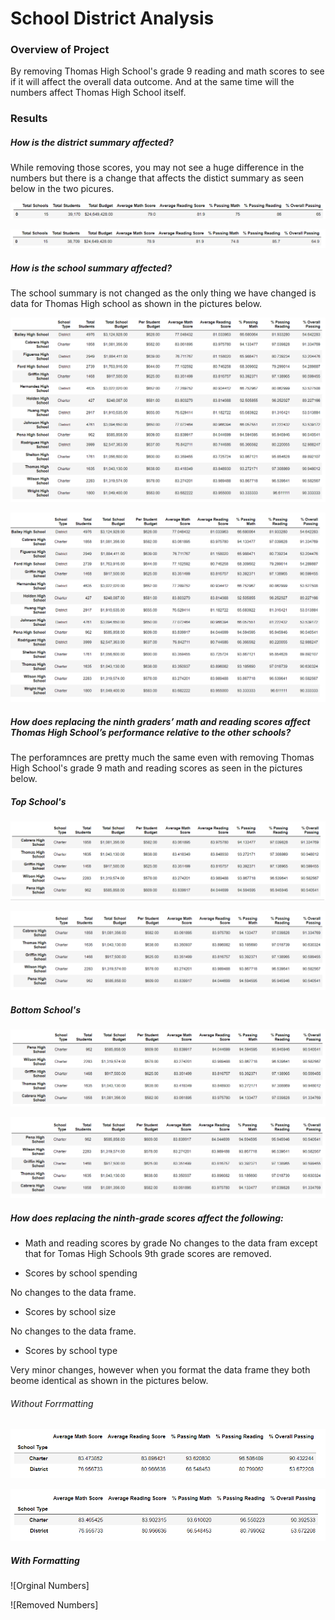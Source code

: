 # School District Analysis

### Overview of Project

By removing Thomas High School's grade 9 reading and math scores to see if it will affect the overall data outcome. And at the same time will the numbers affect Thomas High School itself.

### Results

##### How is the district summary affected?
While removing those scores, you may not see a huge difference in the numbers but there is a change that affects the distict summary as seen below in the two picures.

![Orginal Numbers](https://github.com/Cooofy/School_District_Analysis/blob/main/District%20Summary%20-%20Module%20Picture.png)

![Removed Numbers](https://github.com/Cooofy/School_District_Analysis/blob/main/District%20Summary%20-%20Challenge%20Picture.png)

##### How is the school summary affected?
The school summary is not changed as the only thing we have changed is data for Thomas High school as shown in the pictures below.

![Orginal Numbers](https://github.com/Cooofy/School_District_Analysis/blob/main/School%20Summary%20-%20Module%20Picture.PNG)

![Removed Numbers](https://github.com/Cooofy/School_District_Analysis/blob/main/School%20Summary%20-%20Challenge%20Picture.PNG)

##### How does replacing the ninth graders’ math and reading scores affect Thomas High School’s performance relative to the other schools?
The perforamnces are pretty much the same even with removing Thomas High School's grade 9 math and reading scores as seen in the pictures below.

##### Top School's
![Orginal Numbers](https://github.com/Cooofy/School_District_Analysis/blob/main/Top%20School%20Summary%20-%20Module%20Picture.PNG)

![Removed Numbers](https://github.com/Cooofy/School_District_Analysis/blob/main/Top%20School%20Summary%20-%20Challenge%20Picture.PNG)

##### Bottom School's
![Orginal Numbers](https://github.com/Cooofy/School_District_Analysis/blob/main/Bottom%20School%20Summary%20-%20Module%20Picture.PNG)

![Removed Numbers](https://github.com/Cooofy/School_District_Analysis/blob/main/Bottom%20School%20Summary%20-%20Challenge%20Picture.PNG)

##### How does replacing the ninth-grade scores affect the following:

- Math and reading scores by grade
No changes to the data fram except that for Tomas High Schools 9th grade scores are removed.

- Scores by school spending

No changes to the data frame.

- Scores by school size

No changes to the data frame.

- Scores by school type

Very minor changes, however when you format the data frame they both beome identical as shown in the pictures below.

###### Without Forrmatting
![Orginal Numbers](https://github.com/Cooofy/School_District_Analysis/blob/main/Scores%20By%20School%20Type%20-%20Module%20Picture.PNG)

![Removed Numbers](https://github.com/Cooofy/School_District_Analysis/blob/main/Scores%20By%20School%20Type%20-%20Challenge%20Picture.PNG)

##### With Formatting
![Orginal Numbers]

![Removed Numbers] 
